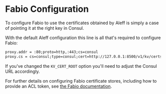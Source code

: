 # Fabio Configuration

To configure Fabio to use the certificates obtained by Aleff is simply a case of pointing it at the right key in Consul.

With the default Aleff configuration this line is all that's required to configure Fabio:

```txt
proxy.addr = :80;proto=http,:443;cs=consul
proxy.cs = cs=consul;type=consul;cert=http://127.0.0.1:8500/v1/kv/certs/active
```

If you've changed the `KV_CERT_ROOT` option you'll need to adjust the Consul URL accordingly.

For further details on configuring Fabio certificate stores, including how to provide an ACL token, see [the Fabio documentation](https://fabiolb.net/feature/certificate-stores/#consul).
